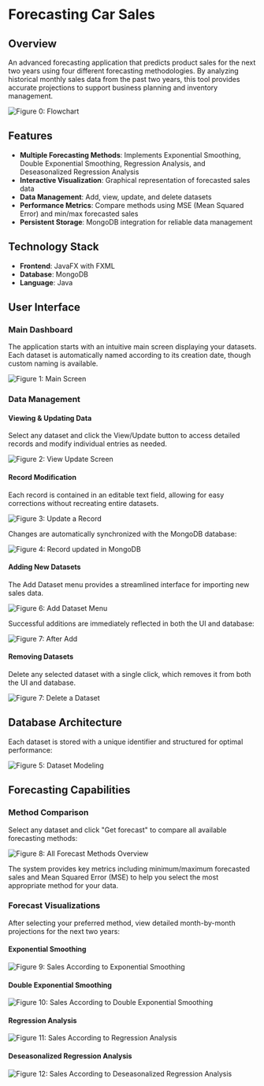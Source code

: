 # Forecasting Car Sales

## Overview
An advanced forecasting application that predicts product sales for the next two years using four different forecasting methodologies. By analyzing historical monthly sales data from the past two years, this tool provides accurate projections to support business planning and inventory management.

![Figure 0: Flowchart](src/main/resources/images/flowchart.jpeg)

## Features

- **Multiple Forecasting Methods**: Implements Exponential Smoothing, Double Exponential Smoothing, Regression Analysis, and Deseasonalized Regression Analysis
- **Interactive Visualization**: Graphical representation of forecasted sales data
- **Data Management**: Add, view, update, and delete datasets
- **Performance Metrics**: Compare methods using MSE (Mean Squared Error) and min/max forecasted sales
- **Persistent Storage**: MongoDB integration for reliable data management

## Technology Stack

- **Frontend**: JavaFX with FXML
- **Database**: MongoDB
- **Language**: Java

## User Interface

### Main Dashboard
The application starts with an intuitive main screen displaying your datasets. Each dataset is automatically named according to its creation date, though custom naming is available.

![Figure 1: Main Screen](src/main/resources/images/firstlook.png)

### Data Management

#### Viewing & Updating Data
Select any dataset and click the View/Update button to access detailed records and modify individual entries as needed.

![Figure 2: View Update Screen](src/main/resources/images/view.png)

#### Record Modification
Each record is contained in an editable text field, allowing for easy corrections without recreating entire datasets.

![Figure 3: Update a Record](src/main/resources/images/update.png)

Changes are automatically synchronized with the MongoDB database:

![Figure 4: Record updated in MongoDB](src/main/resources/images/updateindb.png)

#### Adding New Datasets
The Add Dataset menu provides a streamlined interface for importing new sales data.

![Figure 6: Add Dataset Menu](src/main/resources/images/addmenu.png)

Successful additions are immediately reflected in both the UI and database:

![Figure 7: After Add](src/main/resources/images/afteradd.png)

#### Removing Datasets
Delete any selected dataset with a single click, which removes it from both the UI and database.

![Figure 7: Delete a Dataset](src/main/resources/images/delete.png)

## Database Architecture

Each dataset is stored with a unique identifier and structured for optimal performance:

![Figure 5: Dataset Modeling](src/main/resources/images/datasetmodeling.png)

## Forecasting Capabilities

### Method Comparison
Select any dataset and click "Get forecast" to compare all available forecasting methods:

![Figure 8: All Forecast Methods Overview](src/main/resources/images/forecasts.png)

The system provides key metrics including minimum/maximum forecasted sales and Mean Squared Error (MSE) to help you select the most appropriate method for your data.

### Forecast Visualizations

After selecting your preferred method, view detailed month-by-month projections for the next two years:

#### Exponential Smoothing
![Figure 9: Sales According to Exponential Smoothing](src/main/resources/images/de.png)

#### Double Exponential Smoothing
![Figure 10: Sales According to Double Exponential Smoothing](src/main/resources/images/des.png)

#### Regression Analysis
![Figure 11: Sales According to Regression Analysis](src/main/resources/images/ra.png)

#### Deseasonalized Regression Analysis
![Figure 12: Sales According to Deseasonalized Regression Analysis](src/main/resources/images/dra.png)
